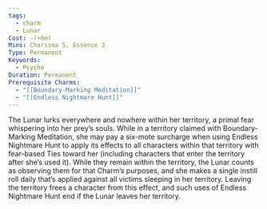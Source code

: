 ```yaml
---
tags:
  - charm
  - Lunar
Cost: —(+6m)
Mins: Charisma 5, Essence 3
Type: Permanent
Keywords:
  - Psyche
Duration: Permanent
Prerequisite Charms:
  - "[[Boundary-Marking Meditation]]"
  - "[[Endless Nightmare Hunt]]"
---
```

The Lunar lurks everywhere and nowhere within her territory, a primal fear whispering into her prey’s souls. While in a territory claimed with Boundary-Marking Meditation, she may pay a six-mote surcharge when using Endless Nightmare Hunt to apply its effects to all characters within that territory with fear-based Ties toward her (including characters that enter the territory after she’s used it). While they remain within the territory, the Lunar counts as observing them for that Charm’s purposes, and she makes a single instill roll daily that’s applied against all victims sleeping in her territory. Leaving the territory frees a character from this effect, and such uses of Endless Nightmare Hunt end if the Lunar leaves her territory.